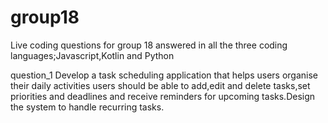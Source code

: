 # group18
Live coding questions for group 18 answered in all the three coding languages;Javascript,Kotlin and Python

question_1
Develop a task scheduling application that helps users organise their daily activities
users should be able to add,edit and delete tasks,set priorities and deadlines and
receive reminders for upcoming tasks.Design the system to handle recurring tasks.
